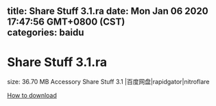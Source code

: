 
title: Share Stuff 3.1.ra
date: Mon Jan 06 2020 17:47:56 GMT+0800 (CST)    
categories: baidu
---

# Share Stuff 3.1.ra
size: 36.70 MB
 Accessory Share Stuff 3.1 |百度网盘|rapidgator|nitroflare
 

[How to download](https://bpcam.bemobtrk.com/go/2ceec3aa-1ca2-46d6-b9ff-aaa5c184517c?jno=721)